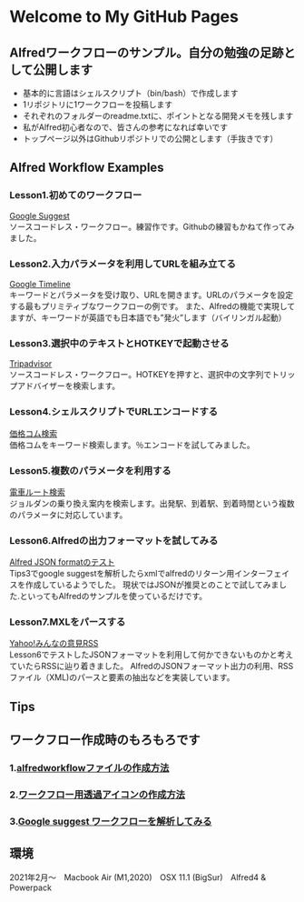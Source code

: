 # Welcome to My GitHub Pages

## Alfredワークフローのサンプル。自分の勉強の足跡として公開します
- 基本的に言語はシェルスクリプト（bin/bash）で作成します
- 1リポジトリに1ワークフローを投稿します
- それぞれのフォルダーのreadme.txtに、ポイントとなる開発メモを残します
- 私がAlfred初心者なので、皆さんの参考になれば幸いです
- トップページ以外はGithubリポジトリでの公開とします（手抜きです）


## Alfred Workflow Examples


### Lesson1.初めてのワークフロー
[Google Suggest](https://github.com/KitanoTamotsu/googlesuggest)<br>
ソースコードレス・ワークフロー。練習作です。Githubの練習もかねて作ってみました。


### Lesson2.入力パラメータを利用してURLを組み立てる
[Google Timeline](https://github.com/KitanoTamotsu/googletimeline)<br>
キーワードとパラメータを受け取り、URLを開きます。URLのパラメータを設定する最もプリミティブなワークフローの例です。
また、Alfredの機能で実現してますが、キーワードが英語でも日本語でも”発火”します（バイリンガル起動）


### Lesson3.選択中のテキストとHOTKEYで起動させる
[Tripadvisor](https://github.com/KitanoTamotsu/tripadvisor)<br>
ソースコードレス・ワークフロー。HOTKEYを押すと、選択中の文字列でトリップアドバイザーを検索します。


### Lesson4.シェルスクリプトでURLエンコードする
[価格コム検索](https://github.com/KitanoTamotsu/kakaku.comKeywordSearch)<br>
価格コムをキーワード検索します。％エンコードを試してみました。


### Lesson5.複数のパラメータを利用する
[電車ルート検索](https://github.com/KitanoTamotsu/norikae)<br>
ジョルダンの乗り換え案内を検索します。出発駅、到着駅、到着時間という複数のパラメータに対応しています。


### Lesson6.Alfredの出力フォーマットを試してみる
[Alfred JSON formatのテスト](https://github.com/KitanoTamotsu/testjson)<br>
Tips3でgoogle suggestを解析したらxmlでalfredのリターン用インターフェイスを作成しているようでした。
現状ではJSONが推奨とのことで試してみました.といってもAlfredのサンプルを使っているだけです。


### Lesson7.MXLをパースする
[Yahoo!みんなの意見RSS](https://github.com/KitanoTamotsu/yahoo)<br>
Lesson6でテストしたJSONフォーマットを利用して何かできないものかと考えていたらRSSに辿り着きました。
AlfredのJSONフォーマット出力の利用、RSSファイル（XML)のパースと要素の抽出などを実装しています。




## Tips
## ワークフロー作成時のもろもろです
### 1.[alfredworkflowファイルの作成方法](https://github.com/KitanoTamotsu/tips1/)
### 2.[ワークフロー用透過アイコンの作成方法](https://github.com/KitanoTamotsu/tips2/)
### 3.[Google suggest ワークフローを解析してみる](https://github.com/KitanoTamotsu/tips3/)




## 環境
2021年2月〜　Macbook Air (M1,2020)　OSX 11.1 (BigSur)　Alfred4 & Powerpack
